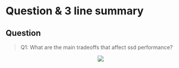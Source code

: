 # Question & 3 line summary


## Question
> Q1: What are the main tradeoffs that affect ssd performance?


<p align="center"> <img src = https://github.com/Student5421/MyImage/blob/main/Image/tradeoff_ssd.png?raw=true)https://github.com/Student5421/MyImage/blob/main/Image/tradeoff_ssd.png?raw=true></p
